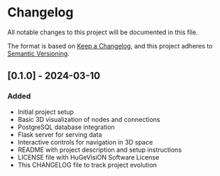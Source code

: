# Changelog
All notable changes to this project will be documented in this file.

The format is based on [Keep a Changelog](https://keepachangelog.com/en/1.0.0/),
and this project adheres to [Semantic Versioning](https://semver.org/spec/v2.0.0.html).

## [0.1.0] - 2024-03-10
### Added
- Initial project setup
- Basic 3D visualization of nodes and connections
- PostgreSQL database integration
- Flask server for serving data
- Interactive controls for navigation in 3D space
- README with project description and setup instructions
- LICENSE file with HuGeVisiON Software License
- This CHANGELOG file to track project evolution
